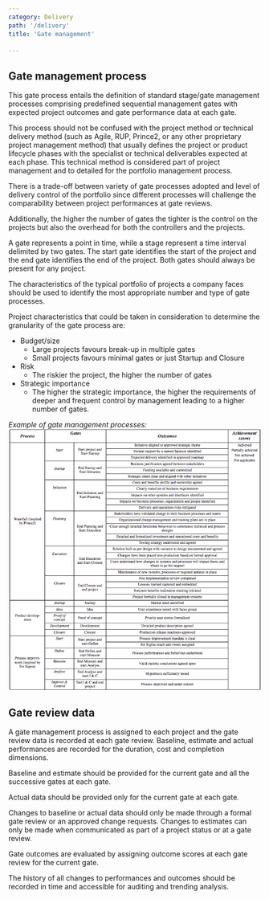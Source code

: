 ```yaml
---
category: Delivery
path: '/delivery'
title: 'Gate management'

---
```


## Gate management process
This gate process entails the definition of standard stage/gate management processes
comprising predefined sequential management gates with expected project outcomes
and gate performance data at each gate.

This process should not be confused with the project method or technical delivery
method (such as Agile, RUP, Prince2, or any other proprietary project management
method) that usually defines the project or product lifecycle phases with the
specialist or technical deliverables expected at each phase.
This technical method is considered part of project management and to detailed
for the portfolio management process.

There is a trade-off between variety of gate processes adopted and level of delivery
control of the portfolio since different processes will challenge the comparability
between project performances at gate reviews.

Additionally, the higher the number of gates the tighter is the control on the
projects but also the overhead for both the controllers and the projects.

A gate represents a point in time, while a stage represent a time interval delimited
by two gates.
The start gate identifies the start of the project and the end gate identifies the
end of the project. Both gates should always be present for any project.

The characteristics of the typical portfolio of projects a company faces should be
used to identify the most appropriate number and type of gate processes.

Project characteristics that could be taken in consideration to determine the granularity of the gate process are:

  + Budget/size
    + Large projects favours break-up in multiple gates
    + Small projects favours minimal gates or just Startup and Closure
  + Risk
    + The riskier the project, the higher the number of gates
  + Strategic importance
    + The higher the strategic importance, the higher the requirements of deeper and frequent control by management leading to a higher number of gates.


_Example of gate management processes:_
![alt text](../images/del_gate_processes.png "Example of gate management processes")

## Gate review data
A gate management process is assigned to each project and the gate review data is
recorded at each gate review.
Baseline, estimate and actual performances are recorded for the duration, cost and
completion dimensions.

Baseline and estimate should be provided for the current gate and all the
successive gates at each gate.

Actual data should be provided only for the current gate at each gate.

Changes to baseline or actual data should only be made through a formal gate review
or an approved change requests. Changes to estimates can only be made when
communicated as part of a project status or at a gate review.

Gate outcomes are evaluated by assigning outcome scores at each gate review for
the current gate.

The history of all changes to performances and outcomes should be recorded in time
and accessible for auditing and trending analysis.
